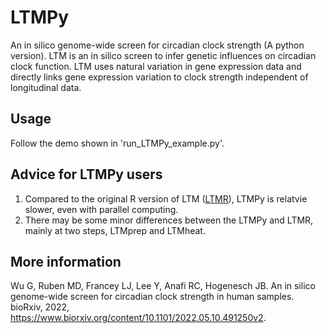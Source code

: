 # LTMPy
An in silico genome-wide screen for circadian clock strength (A python version). LTM is an in silico screen to infer genetic influences on circadian clock function. LTM uses natural variation in gene expression data and directly links gene expression variation to clock strength independent of longitudinal data.


## Usage
Follow the demo shown in 'run_LTMPy_example.py'. 

## Advice for LTMPy users
1. Compared to the original R version of LTM ([LTMR](https://github.com/gangwug/LTMR)), LTMPy is relatvie slower, even with parallel computing. 
2. There may be some minor differences between the LTMPy and LTMR, mainly at two steps, LTMprep and LTMheat.

## More information
Wu G, Ruben MD, Francey LJ,  Lee Y, Anafi RC, Hogenesch JB. An in silico genome-wide screen for circadian clock strength in human samples. bioRxiv, 2022, https://www.biorxiv.org/content/10.1101/2022.05.10.491250v2.
